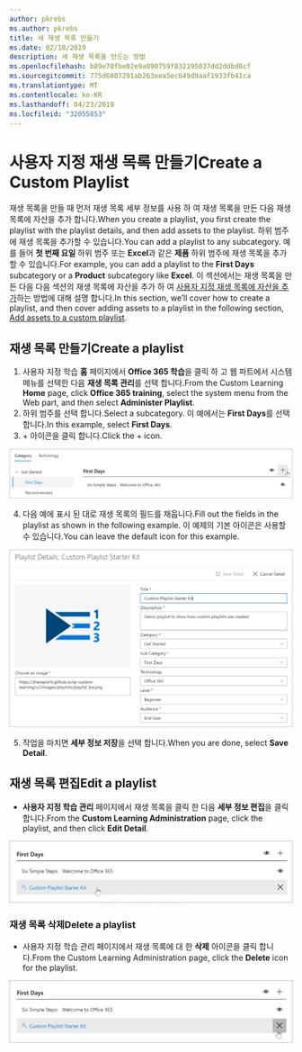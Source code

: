 ```yaml
---
author: pkrebs
ms.author: pkrebs
title: 새 재생 목록 만들기
ms.date: 02/18/2019
description: 새 재생 목록을 만드는 방법
ms.openlocfilehash: b89e70fbe02e9a890759f832195037dd2ddbd8cf
ms.sourcegitcommit: 775d6807291ab263eea5ec649d9aaf1933fb41ca
ms.translationtype: MT
ms.contentlocale: ko-KR
ms.lasthandoff: 04/23/2019
ms.locfileid: "32055853"
---
```

# <a name="create-a-custom-playlist"></a><span data-ttu-id="287ec-103">사용자 지정 재생 목록 만들기</span><span class="sxs-lookup"><span data-stu-id="287ec-103">Create a Custom Playlist</span></span>

<span data-ttu-id="287ec-104">재생 목록을 만들 때 먼저 재생 목록 세부 정보를 사용 하 여 재생 목록을 만든 다음 재생 목록에 자산을 추가 합니다.</span><span class="sxs-lookup"><span data-stu-id="287ec-104">When you create a playlist, you first create the playlist with the playlist details, and then add assets to the playlist.</span></span> <span data-ttu-id="287ec-105">하위 범주에 재생 목록을 추가할 수 있습니다.</span><span class="sxs-lookup"><span data-stu-id="287ec-105">You can add a playlist to any subcategory.</span></span> <span data-ttu-id="287ec-106">예를 들어 **첫 번째 요일** 하위 범주 또는 **Excel**과 같은 **제품** 하위 범주에 재생 목록을 추가할 수 있습니다.</span><span class="sxs-lookup"><span data-stu-id="287ec-106">For example, you can add a playlist to the **First Days** subcategory or a **Product** subcategory like **Excel**.</span></span> <span data-ttu-id="287ec-107">이 섹션에서는 재생 목록을 만든 다음 다음 섹션의 재생 목록에 자산을 추가 하 여 [사용자 지정 재생 목록에 자산을 추가](custom_addassets.md)하는 방법에 대해 설명 합니다.</span><span class="sxs-lookup"><span data-stu-id="287ec-107">In this section, we’ll cover how to create a playlist, and then cover adding assets to a playlist in the following section, [Add assets to a custom playlist](custom_addassets.md).</span></span>

## <a name="create-a-playlist"></a><span data-ttu-id="287ec-108">재생 목록 만들기</span><span class="sxs-lookup"><span data-stu-id="287ec-108">Create a playlist</span></span> 

1. <span data-ttu-id="287ec-109">사용자 지정 학습 **홈** 페이지에서 **Office 365 학습**을 클릭 하 고 웹 파트에서 시스템 메뉴를 선택한 다음 **재생 목록 관리**를 선택 합니다.</span><span class="sxs-lookup"><span data-stu-id="287ec-109">From the Custom Learning **Home** page, click **Office 365 training**, select the system menu from the Web part, and then select **Administer Playlist**.</span></span> 
2. <span data-ttu-id="287ec-110">하위 범주를 선택 합니다.</span><span class="sxs-lookup"><span data-stu-id="287ec-110">Select a subcategory.</span></span> <span data-ttu-id="287ec-111">이 예에서는 **First Days**를 선택 합니다.</span><span class="sxs-lookup"><span data-stu-id="287ec-111">In this example, select **First Days**.</span></span>  
3. <span data-ttu-id="287ec-112">+ 아이콘을 클릭 합니다.</span><span class="sxs-lookup"><span data-stu-id="287ec-112">Click the + icon.</span></span>  

![cg-newplaylistbtn-.png](media/cg-newplaylistbtn.png)

4.  <span data-ttu-id="287ec-114">다음 예에 표시 된 대로 재생 목록의 필드를 채웁니다.</span><span class="sxs-lookup"><span data-stu-id="287ec-114">Fill out the fields in the playlist as shown in the following example.</span></span> <span data-ttu-id="287ec-115">이 예제의 기본 아이콘은 사용할 수 있습니다.</span><span class="sxs-lookup"><span data-stu-id="287ec-115">You can leave the default icon for this example.</span></span> 

![cg-newplaylistdetails-.png](media/cg-newplaylistdetails.png)

5.  <span data-ttu-id="287ec-117">작업을 마치면 **세부 정보 저장**을 선택 합니다.</span><span class="sxs-lookup"><span data-stu-id="287ec-117">When you are done, select **Save Detail**.</span></span> 

## <a name="edit-a-playlist"></a><span data-ttu-id="287ec-118">재생 목록 편집</span><span class="sxs-lookup"><span data-stu-id="287ec-118">Edit a playlist</span></span>

- <span data-ttu-id="287ec-119">**사용자 지정 학습 관리** 페이지에서 재생 목록을 클릭 한 다음 **세부 정보 편집**을 클릭 합니다.</span><span class="sxs-lookup"><span data-stu-id="287ec-119">From the **Custom Learning Administration** page, click the playlist, and then click **Edit Detail**.</span></span>  

![cg-editplaylist-.png](media/cg-editplaylist.png)

### <a name="delete-a-playlist"></a><span data-ttu-id="287ec-121">재생 목록 삭제</span><span class="sxs-lookup"><span data-stu-id="287ec-121">Delete a playlist</span></span>

- <span data-ttu-id="287ec-122">사용자 지정 학습 관리 페이지에서 재생 목록에 대 한 **삭제** 아이콘을 클릭 합니다.</span><span class="sxs-lookup"><span data-stu-id="287ec-122">From the Custom Learning Administration page, click the **Delete** icon for the playlist.</span></span>  

![cg-deleteplaylist-.png](media/cg-deleteplaylist.png)